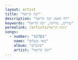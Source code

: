 ```yaml
---
layout: artist
title: "יונה קריאף"
description: "דף האמן יונה קריאף"
keywords: "שירים, מוזיקה, יונה קריאף"
permalink: /artists/יונה-קריאף/
songs:
  - number: "32781"
    name: "בואי בשלום"
    album: "סינגלים"
    artist: "יונה קריאף"
---
```

